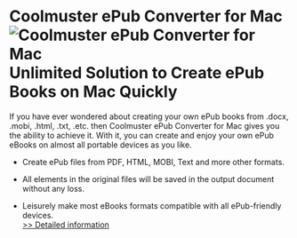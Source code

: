 # Coolmuster ePub Converter for Mac<br />![Coolmuster ePub Converter for Mac](https://mycommerce.akamaized.net/api/pimages/P300882051/BIG/300882051.PNG)<br />Unlimited Solution to Create ePub Books on Mac Quickly

If you have ever wondered about creating your own ePub books from .docx, .mobi, .html, .txt, .etc. then Coolmuster ePub Converter for Mac gives you the ability to achieve it. With it, you can create and enjoy your own ePub eBooks on almost all portable devices as you like.

* Create ePub files from PDF, HTML, MOBI, Text and more other formats.

* All elements in the original files will be saved in the output document without any loss.

* Leisurely make most eBooks formats compatible with all ePub-friendly devices.<br />[>> Detailed information](https://secure.shareit.com/shareit/product.html?productid=300882051&affiliateid=200057808)